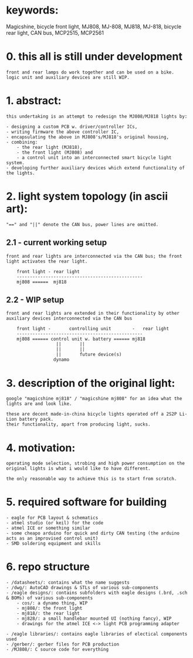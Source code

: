 # keywords:

Magicshine, bicycle front light, MJ808, MJ-808, MJ818, MJ-818, bicycle rear light, CAN bus, MCP2515, MCP2561


# 0. this all is still under development


	front and rear lamps do work together and can be used on a bike.
	logic unit and auxiliary devices are still WIP.


# 1. abstract:	


	this undertaking is an attempt to redesign the MJ808/MJ818 lights by:
	
	- designing a custom PCB w. driver/controller ICs,
	- writing firmware the above controller IC,
	- encapsulating the above in MJ808's/MJ818's original housing,
	- combining:
		- the rear light (MJ818), 
		- the front light (MJ808) and 
		- a control unit into an interconnected smart bicycle light system.
	- developing further auxiliary devices which extend functionality of the lights.
	
	
# 2. light system topology (in ascii art):


	"==" and "||" denote the CAN bus, power lines are omitted.

## 2.1 - current working setup
	
	
	front and rear lights are interconnected via the CAN bus; the front light activates the rear light.

		front light	- rear light
		------------------------------------------------
		mj808 ======  mj818
	
## 2.2 - WIP setup
	
	
	front and rear lights are extended in their functionality by other auxiliary devices interconnected via the CAN bus
	
		front light	-		controlling unit		-	rear light
		------------------------------------------------
		mj808 ====== control unit w. battery ====== mj818
                       ||		||
                       ||		||		
                       ||		future device(s)
                      dynamo
	
	
# 3. description of the original light:


	google "magicshine mj818" / "magicshine mj808" for an idea what the lights are and look like.
	
	these are decent made-in-china bicycle lights operated off a 2S2P Li-Lion battery pack.
	their functionality, apart from producing light, sucks.

	
# 4. motivation:


	operating mode selection, strobing and high power consumption on the original lights is what i would like to have different.
	
	the only reasonable way to achieve this is to start from scratch.

	
# 5. required software for building


	- eagle for PCB layout & schematics
	- atmel studio (or keil) for the code
	- atmel ICE or something similar
	- some cheapo arduino for quick and dirty CAN testing (the arduino acts as an improvised control unit)
	- SMD soldering equipment and skills
	
	
# 6. repo structure


	- /datasheets/: contains what the name suggests
	- /dwg/: AutoCAD drawings & STLs of various sub-components
	- /eagle designs/: contains subfolders with eagle designs (.brd, .sch & BOMs) of various sub-components
		- cos/: a dynamo thing, WIP
		- mj808/: the front light
		- mj818/: the rear light
		- mj828/: a small handlebar mounted UI (nothing fancy), WIP
		- drawings for the atmel ICE <-> light PCB programming adapter
		
	- /eagle libraries/: contains eagle libraries of electical components used
	- /gerber/: gerber files for PCB production
	- /MJ808/: C source code for everything

	
